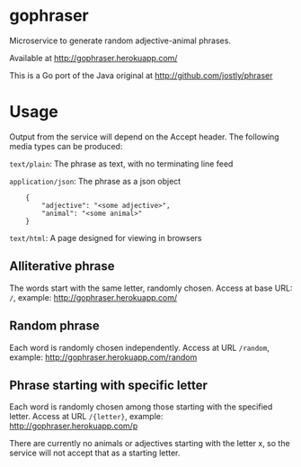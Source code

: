 gophraser
=========

Microservice to generate random adjective-animal phrases.

Available at http://gophraser.herokuapp.com/

This is a Go port of the Java original at http://github.com/jostly/phraser

Usage
=====

Output from the service will depend on the Accept header. The following media types can be produced:

`text/plain`: The phrase as text, with no terminating line feed

`application/json`: The phrase as a json object

        {
            "adjective": "<some adjective>",
            "animal": "<some animal>"
        }

`text/html`: A page designed for viewing in browsers

Alliterative phrase
-------------------

The words start with the same letter, randomly chosen. Access at base URL: `/`, example: http://gophraser.herokuapp.com/


Random phrase
-------------

Each word is randomly chosen independently. Access at URL `/random`, example: http://gophraser.herokuapp.com/random


Phrase starting with specific letter
------------------------------------

Each word is randomly chosen among those starting with the specified letter. Access at URL `/{letter}`, example: http://gophraser.herokuapp.com/p

There are currently no animals or adjectives starting with the letter x, so the service will not accept that as a starting letter.
